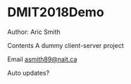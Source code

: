 # DMIT2018Demo

Author: Aric Smith

Contents A dummy client-server project

Email asmith89@nait.ca

Auto updates?
